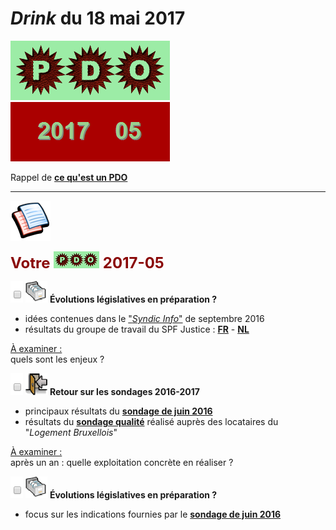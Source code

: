 # *Drink* du 18 mai 2017

![](PDO.png) ![](2017-05.gif)

Rappel de [**ce qu'est un PDO**](https://brab80webscom.github.io/facebookfeeds/Drink_20170330/PDO_definition.html)

---

![](pages.png)

<b><font size="5" color="#8A0808">Votre <img src="PDO_small.png"> 2017-05</font></b>

![](vide.png) ![](newPDOfile.png) **&Eacute;volutions législatives en préparation ?**  
* idées contenues dans le ["*Syndic Info*"](Syndic_Info_48.pdf) de septembre 2016  
* résultats du groupe de travail du SPF Justice : [**FR**](https://cdn.nimbu.io/s/1jn2gqe/assets/Mede-eigendom_beleidsaanbeveling_FR_Spreads.pdf) - [**NL**](https://cdn.nimbu.io/s/1jn2gqe/assets/Mede-eigendom_beleidsaanbeveling_NL_Spreads.pdf)

<u>&Agrave; examiner :</u>  
quels sont les enjeux ?  

![](vide.png) ![](ForUs.png) **Retour sur les sondages 2016-2017**  

* principaux résultats du [**sondage de juin 2016**](https://drive.google.com/file/d/0B_p7giU0NqM8d1VKdmJaZEF6Tk0/preview)  
* résultats du [**sondage qualité**](LBW_02_extraits.pdf) réalisé auprès des locataires du "*Logement Bruxellois*"

<u>&Agrave; examiner :</u>  
après un an : quelle exploitation concrète en réaliser ?  

![](vide.png) ![](newPDOfile.png) **&Eacute;volutions législatives en préparation ?**  
* focus sur les indications fournies par le [**sondage de juin 2016**](https://brab80webscom.github.io/facebookfeeds/Drink_20170518/focusVelo.png)  
